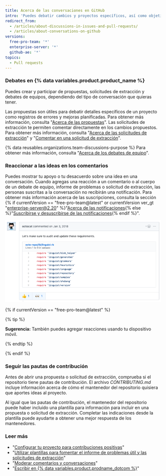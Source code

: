 ```yaml
---
title: Acerca de las conversaciones en GitHub
intro: 'Puedes debatir cambios y proyectos específicos, así como objetivos de equipos o proyectos más amplios, usando diferentes tipos de debates en {% data variables.product.product_name %}.'
redirect_from:
  - /articles/about-discussions-in-issues-and-pull-requests/
  - /articles/about-conversations-on-github
versions:
  free-pro-team: '*'
  enterprise-server: '*'
  github-ae: '*'
topics:
  - Pull requests
---
```


### Debates en {% data variables.product.product_name %}

Puedes crear y participar de propuestas, solicitudes de extracción y debates de equipos, dependiendo del tipo de conversación que quieras tener.

Las propuestas son útiles para debatir detalles específicos de un proyecto como registros de errores y mejoras planificadas. Para obtener más información, consulta "[Acerca de las propuestas](/articles/about-issues)". Las solicitudes de extracción te permiten comentar directamente en los cambios propuestos. Para obtener más información, consulta "[Acerca de las solicitudes de extracción](/articles/about-pull-requests)" y "[Comentar en una solicitud de extracción](/articles/commenting-on-a-pull-request)".

{% data reusables.organizations.team-discussions-purpose %} Para obtener más información, consulta "[Acerca de los debates de equipo](/articles/about-team-discussions)".

### Reaccionar a las ideas en los comentarios

Puedes mostrar tu apoyo o tu desacuerdo sobre una idea en una conversación. Cuando agregas una reacción a un comentario o al cuerpo de un debate de equipo, informe de problemas o solicitud de extracción, las personas suscritas a la conversación no recibirán una notificación. Para obtener más información acerca de las suscripciones, consulta la sección {% if currentVersion == "free-pro-team@latest" or currentVersion ver_gt "enterprise-server@2.20" %}"[Acerca de las notificaciones](/github/managing-subscriptions-and-notifications-on-github/about-notifications){% else %}"[Suscribirse y desuscribirse de las notificaciones](/github/receiving-notifications-about-activity-on-github/subscribing-to-and-unsubscribing-from-notifications){% endif %}".

![Ejemplo de una propuesta con reacciones](/assets/images/help/repository/issue-reactions.png)

{% if currentVersion == "free-pro-team@latest" %}

{% tip %}

**Sugerencia:** También puedes agregar reacciones usando tu dispositivo móvil.

{% endtip %}

{% endif %}
### Seguir las pautas de contribución

Antes de abrir una propuesta o solicitud de extracción, comprueba si el repositorio tiene pautas de contribución. El archivo *CONTRIBUTING.md* incluye información acerca de cómo el mantenedor del repositorio quisiera que aportes ideas al proyecto.

Al igual que las pautas de contribución, el mantenedor del repositorio puede haber incluido una plantilla para información para incluir en una propuesta o solicitud de extracción. Completar las indicaciones desde la plantilla puede ayudarte a obtener una mejor respuesta de los mantenedores.

### Leer más

- "[Configurar tu proyecto para contribuciones positivas](/articles/setting-up-your-project-for-healthy-contributions)"
- "[Utilizar plantillas para fomentar el informe de problemas útil y las solicitudes de extracción](/github/building-a-strong-community/using-templates-to-encourage-useful-issues-and-pull-requests)"
- "[Moderar comentarios y conversaciones](/articles/moderating-comments-and-conversations)"
- "[Escribir en {% data variables.product.prodname_dotcom %}](/articles/writing-on-github)"

